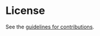 # License

See the
[guidelines for contributions](https://github.com/danielkinguk/tvr-requirements/blob/main/CONTRIBUTING.md).
